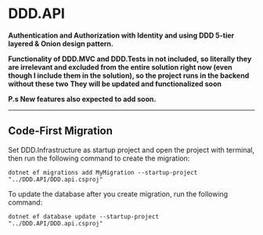 # DDD.API
**Authentication and Authorization with Identity and using DDD 5-tier layered & Onion design pattern.**

**Functionality of DDD.MVC and DDD.Tests in not included, so literally they are irrelevant and excluded from the entire solution right now (even though I include them in the solution), so the project runs in the backend without these two** 
**They will be updated and functionalized soon** 

**P.s New features also expected to add soon.**
___

## Code-First Migration 

Set DDD.Infrastructure as startup project and open the project with terminal, then run the following command to create the migration:

```
dotnet ef migrations add MyMigration --startup-project "../DDD.API/DDD.api.csproj"
```

To update the database after you create migration, run the following command:

```
dotnet ef database update --startup-project "../DDD.API/DDD.api.csproj"
```

